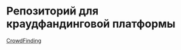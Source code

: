 # Репозиторий для краудфандинговой платформы
[CrowdFinding]( https://peterkvayt.github.io/crowdfinding.github.io/FrontEnd/index.html)
